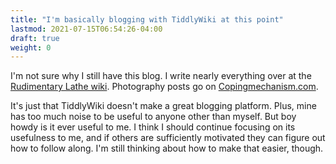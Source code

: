 ```yaml
---
title: "I'm basically blogging with TiddlyWiki at this point"
lastmod: 2021-07-15T06:54:26-04:00
draft: true
weight: 0
---
```


I'm not sure why I still have this blog. I write nearly everything over at the [Rudimentary Lathe wiki](https://rudimentarylathe.wiki). Photography posts go on [Copingmechanism.com](https://copingmechanism.com).

It's just that TiddlyWiki doesn't make a great blogging platform. Plus, mine has too much noise to be useful to anyone other than myself. But boy howdy is it ever useful to me. I think I should continue focusing on its usefulness to me, and if others are sufficiently motivated they can figure out how to follow along. I'm still thinking about how to make that easier, though.

[//]: # "Exported with love from a post written in Org mode"
[//]: # "- https://github.com/kaushalmodi/ox-hugo"

